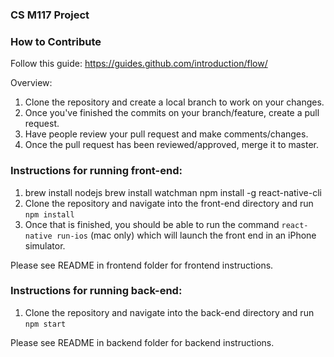 ### CS M117 Project

### How to Contribute 

Follow this guide: https://guides.github.com/introduction/flow/ 

Overview:
1) Clone the repository and create a local branch to work on your changes. 
2) Once you've finished the commits on your branch/feature, create a pull request.
3) Have people review your pull request and make comments/changes.
4) Once the pull request has been reviewed/approved, merge it to master. 

### Instructions for running front-end: 

1) brew install nodejs
   brew install watchman
   npm install -g react-native-cli
2) Clone the repository and navigate into the front-end directory and run `npm install`
3) Once that is finished, you should be able to run the command `react-native run-ios` (mac only) which will launch the front end in an iPhone simulator.

Please see README in frontend folder for frontend instructions.

### Instructions for running back-end: 

1) Clone the repository and navigate into the back-end directory and run `npm start`

Please see README in backend folder for backend instructions.